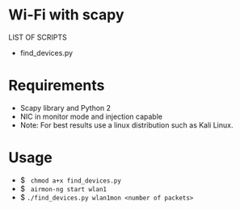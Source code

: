 # Wi-Fi with scapy
  LIST OF SCRIPTS
  - find_devices.py
 # Requirements
 - Scapy library and Python 2 
 - NIC in monitor mode and injection capable
 - Note: For best results use a linux distribution such as Kali Linux.
# Usage

- $ ``` chmod a+x find_devices.py```
- $ ``` airmon-ng start wlan1```
- $ ```./find_devices.py wlan1mon <number of packets>```
